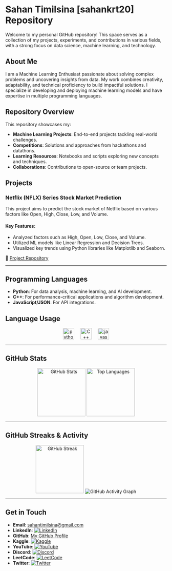 # Sahan Timilsina [sahankrt20] Repository

Welcome to my personal GitHub repository! This space serves as a collection of my projects, experiments, and contributions in various fields, with a strong focus on data science, machine learning, and technology.

## About Me

I am a Machine Learning Enthusiast passionate about solving complex problems and uncovering insights from data. My work combines creativity, adaptability, and technical proficiency to build impactful solutions. I specialize in developing and deploying machine learning models and have expertise in multiple programming languages.

## Repository Overview

This repository showcases my:
- **Machine Learning Projects**: End-to-end projects tackling real-world challenges.
- **Competitions**: Solutions and approaches from hackathons and datathons.
- **Learning Resources**: Notebooks and scripts exploring new concepts and techniques.
- **Collaborations**: Contributions to open-source or team projects.

## Projects

### **Netflix (NFLX) Series Stock Market Prediction**
This project aims to predict the stock market of Netflix based on various factors like Open, High, Close, Low, and Volume.

#### **Key Features**:
- Analyzed factors such as High, Open, Low, Close, and Volume.
- Utilized ML models like Linear Regression and Decision Trees.
- Visualized key trends using Python libraries like Matplotlib and Seaborn.

📂 [Project Repository](https://github.com/sahankrt20/NETFLIX-STOCK-MARKET-PREDICTION)

---

## Programming Languages

- **Python**: For data analysis, machine learning, and AI development.
- **C++**: For performance-critical applications and algorithm development.
- **JavaScript/JSON**: For API integrations.

## Language Usage

<div align="center">
  <img src="https://img.shields.io/static/v1?message=Python&logo=python&label=&color=306998&logoColor=white&labelColor=&style=for-the-badge" height="35" alt="python logo" />
  <img width="12" />
  <img src="https://img.shields.io/static/v1?message=C%2B%2B&logo=cplusplus&label=&color=00599C&logoColor=white&labelColor=&style=for-the-badge" height="35" alt="C++ logo" />
  <img width="12" />
  <img src="https://img.shields.io/static/v1?message=JavaScript&logo=javascript&label=&color=F7DF1E&logoColor=white&labelColor=&style=for-the-badge" height="35" alt="javascript logo" />
</div>

---

## GitHub Stats  

<div align="center">
  <img src="https://github-readme-stats.vercel.app/api?username=sahankrt20&show_icons=true&theme=dracula&hide_border=false&count_private=true" height="150" alt="GitHub Stats" />
  <img src="https://github-readme-stats.vercel.app/api/top-langs?username=sahankrt20&locale=en&layout=compact&theme=dracula&hide_border=false" height="150" alt="Top Languages" />
</div>

---

## GitHub Streaks & Activity

<div align="center">
  <img src="https://github-readme-streak-stats.herokuapp.com/?user=sahankrt20&theme=dracula&hide_border=false" height="150" alt="GitHub Streak" />
  <img src="https://github-readme-activity-graph.vercel.app/graph?username=sahankrt20&theme=dracula&bg_color=282a36&color=ffffff&line=ff6b81&point=ffffff&hide_border=false" alt="GitHub Activity Graph" />
</div>

---

## Get in Touch

- **Email**: [sahantimilsina@gmail.com](mailto:sahantimilsina@gmail.com)
- **LinkedIn**: [![LinkedIn](https://img.shields.io/static/v1?message=LinkedIn&logo=linkedin&label=&color=0077B5&logoColor=white&labelColor=&style=for-the-badge)](https://www.linkedin.com/in/sahan-timilsina-5009aa244/)
- **GitHub**: [My GitHub Profile](https://github.com/sahankrt20)
- **Kaggle**: [![Kaggle](https://img.shields.io/static/v1?message=Kaggle&logo=kaggle&label=&color=20BEFF&logoColor=white&labelColor=&style=for-the-badge)](https://www.kaggle.com/sahantimilsina)
- **YouTube**: [![YouTube](https://img.shields.io/static/v1?message=YouTube&logo=youtube&label=&color=FF0000&logoColor=white&labelColor=&style=for-the-badge)](https://www.youtube.com/@sahantimilsina8979)
- **Discord**: [![Discord](https://img.shields.io/static/v1?message=Discord&logo=discord&label=&color=7289DA&logoColor=white&labelColor=&style=for-the-badge)](https://discordapp.com/users/sahan_2069)
- **LeetCode**: [![LeetCode](https://img.shields.io/static/v1?message=LeetCode&logo=leetcode&label=&color=000000&logoColor=white&labelColor=&style=for-the-badge)](https://leetcode.com/u/sahanrt02/)
- **Twitter**: [![Twitter](https://img.shields.io/static/v1?message=Twitter&logo=twitter&label=&color=1DA1F2&logoColor=white&labelColor=&style=for-the-badge)](https://x.com/_san_520)
</div>
